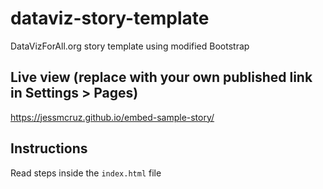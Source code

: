 # dataviz-story-template
DataVizForAll.org story template using modified Bootstrap

## Live view (replace with your own published link in Settings > Pages)
https://jessmcruz.github.io/embed-sample-story/

## Instructions
Read steps inside the `index.html` file
